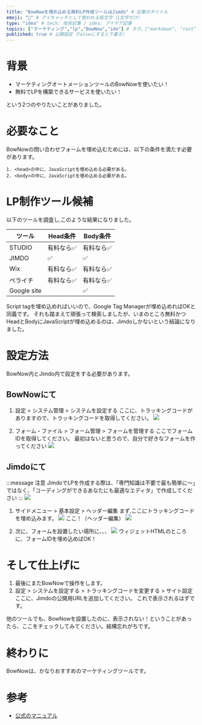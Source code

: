 ```yaml
---
title: "BowNowを埋め込める無料LP作成ツールはJimdo" # 記事のタイトル
emoji: "🐶" # アイキャッチとして使われる絵文字（1文字だけ）
type: "idea" # tech: 技術記事 / idea: アイデア記事
topics: ["マーケティング","lp","BowNow","ide"] # タグ。["markdown", "rust", "aws"]のように指定する
published: true # 公開設定（falseにすると下書き）
---
```

# 背景
- マーケティングオートメーションツールのBowNowを使いたい！
- 無料でLPを構築できるサービスを使いたい！

という2つのやりたいことがありました。

# 必要なこと
BowNowの問い合わせフォームを埋め込むためには、以下の条件を満たす必要があります。

```
1. <head>の中に、JavaScriptを埋め込める必要がある。
2. <body>の中に、JavaScriptを埋め込める必要がある。
```

# LP制作ツール候補
以下のツールを調査し,このような結果になりました。

| ツール | Head条件 | Body条件 |
| ---- | ---- | ---- |
| STUDIO | 有料なら✅ | 有料なら✅ |
| JIMDO | ✅ | ✅ |
| Wix | 有料なら✅ | 有料なら✅ |
| ペライチ| 有料なら✅ | 有料なら✅ |
| Google site |  |✅ |


Script tagを埋め込めればいいので、Google Tag Managerが埋め込めればOKと同義です。
それも踏まえて頑張って検索しましたが、いまのところ無料かつHeadとBodyにJavaScriptが埋め込めるのは、Jimdoしかないという結論になりました。


# 設定方法
BowNow内とJimdo内で設定をする必要があります。

## BowNowにて
1. 設定 > システム管理 > システムを設定する
ここに、トラッキングコードがありますので、トラッキングコードを取得してください。
![](https://storage.googleapis.com/zenn-user-upload/98f754f2426d-20220727.png)


2. フォーム・ファイル > フォーム管理 > フォームを管理する
ここでフォームIDを取得してください。
最初はないと思うので、自分で好きなフォームを作ってください
![](https://storage.googleapis.com/zenn-user-upload/cbf21b2ea017-20220727.png)


## Jimdoにて
:::message
注意
JimdoでLPを作成する際は、「専門知識は不要で最も簡単に〜」ではなく、「コーディングができるあなたにも最適なエディタ」で作成してください
:::
![](https://storage.googleapis.com/zenn-user-upload/bee3a2273254-20230704.png)


1. サイドメニュー > 基本設定 > ヘッダー編集
まず,ここにトラッキングコードを埋め込みます。
![](https://storage.googleapis.com/zenn-user-upload/963dc005a7f2-20220727.png)
ここ！（ヘッダー編集）
![](https://storage.googleapis.com/zenn-user-upload/6bcb573cfdd8-20220727.png)

2. 次に、フォームを設置したい場所に、、、
![](https://storage.googleapis.com/zenn-user-upload/5c27e819869d-20220727.png)
ウィジェットHTMLのところに、フォームIDを埋め込めばOK！

# そして仕上げに

1. 最後にまたBowNowで操作をします。
2. 設定 > システムを設定する > トラッキングコードを変更する > サイト設定
ここに、Jimdoの公開用URLを追加してください。
これで表示されるはずです。

他のツールでも、BowNowを設置したのに、表示されない！ということがあったら、ここをチェックしてみてください。結構忘れがちです。

# 終わりに
BowNowは、かなりおすすめのマーケティングツールです。

# 参考
- [公式のマニュアル](https://manual.bow-now.jp/)